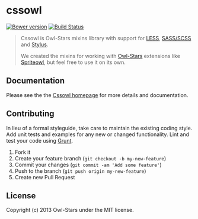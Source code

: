 # cssowl

[![Bower version](https://badge.fury.io/bo/cssowl.png)](http://badge.fury.io/bo/cssowl)
[![Build Status](https://travis-ci.org/owl-stars/cssowl.png?branch=master)](https://travis-ci.org/owl-stars/cssowl)

> Cssowl is Owl-Stars mixins library with support for [LESS](http://lesscss.org), [SASS/SCSS](http://sass-lang.com) and [Stylus](http://learnboost.github.io/stylus/).
>
> We created the mixins for working with [Owl-Stars](http://www.owl-stars.com) extensions like [Spriteowl](http://spriteowl.owl-stars.com), but feel free to use it on its own.

## Documentation

Please see the the [Cssowl homepage](http://cssowl.owl-stars.com) for more details and documentation.

## Contributing
In lieu of a formal styleguide, take care to maintain the existing coding style. Add unit tests and examples for any new or changed functionality. Lint and test your code using [Grunt](http://gruntjs.com/).

1. Fork it
2. Create your feature branch (`git checkout -b my-new-feature`)
3. Commit your changes (`git commit -am 'Add some feature'`)
4. Push to the branch (`git push origin my-new-feature`)
5. Create new Pull Request

## License
Copyright (c) 2013 Owl-Stars under the MIT license.
